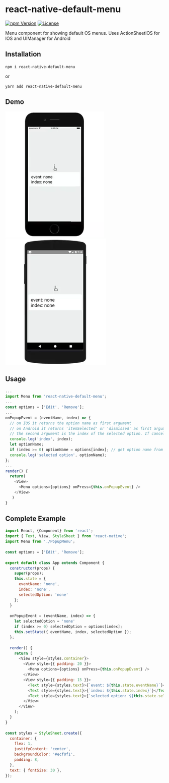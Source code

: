 # react-native-default-menu

[![npm Version](https://img.shields.io/npm/v/react-native-default-menu.svg)](https://www.npmjs.com/package/react-native-default-menu) [![License](https://img.shields.io/npm/l/react-native-default-menu.svg)](https://www.npmjs.com/package/react-native-default-menu)

Menu component for showing default OS menus. Uses ActionSheetIOS for IOS and UIManager for Android

## Installation

`npm i react-native-default-menu` 

or

`yarn add react-native-default-menu`

## Demo

![](iphone.webp) ![](android.webp)

## Usage

```js
...
import Menu from 'react-native-default-menu';
...
const options = ['Edit', 'Remove'];
...
onPopupEvent = (eventName, index) => {
  // on IOS it returns the option name as first argument
  // on Android it returns 'itemSelected' or 'dismissed' as first argument
  // the second argument is the index of the selected option. If cancelled, it returns undefined as index
  console.log('index', index);
  let optionName;
  if (index >= 0) optionName = options[index]; // get option name from 'options' array
  console.log('selected option', optionName);
};
...
render() {
  return(
    <View>
      <Menu options={options} onPress={this.onPopupEvent} />
    </View>
   )
}
```

## Complete Example

```js
import React, {Component} from 'react';
import { Text, View, StyleSheet } from 'react-native';
import Menu from './PopupMenu';

const options = ['Edit', 'Remove'];

export default class App extends Component {
  constructor(props) {
    super(props);
    this.state = {
      eventName: 'none',
      index: 'none',
      selectedOption: 'none'
    };
  }

  onPopupEvent = (eventName, index) => {
    let selectedOption = 'none'
    if (index >= 0) selectedOption = options[index];
    this.setState({ eventName, index, selectedOption });
  };
  
  render() {
    return (
      <View style={styles.container}>
        <View style={{ padding: 20 }}>
          <Menu options={options} onPress={this.onPopupEvent} />
        </View>
        <View style={{ padding: 15 }}>
          <Text style={styles.text}>{`event: ${this.state.eventName}`}</Text>
          <Text style={styles.text}>{`index: ${this.state.index}`}</Text>
          <Text style={styles.text}>{`selected option: ${this.state.selectedOption}`}</Text>
        </View>
      </View>
    );
  }
}

const styles = StyleSheet.create({
  container: {
    flex: 1,
    justifyContent: 'center',
    backgroundColor: '#ecf0f1',
    padding: 8,
  },
  text: { fontSize: 30 },
});

```


